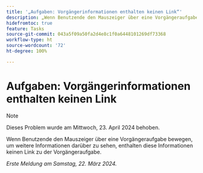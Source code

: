 ```yaml
---
title: '„Aufgaben: Vorgängerinformationen enthalten keinen Link“'
description: „Wenn Benutzende den Mauszeiger über eine Vorgängeraufgabe bewegen, um weitere Informationen darüber zu sehen, enthalten diese Informationen keinen Link zu der Vorgängeraufgabe.“
hidefromtoc: true
feature: Tasks
source-git-commit: 043a5f09a50fa2d4e8c1f0a6448101269df73368
workflow-type: ht
source-wordcount: '72'
ht-degree: 100%

---
```



# Aufgaben: Vorgängerinformationen enthalten keinen Link

>[!NOTE]
>
>Dieses Problem wurde am Mittwoch, 23. April 2024 behoben.

Wenn Benutzende den Mauszeiger über eine Vorgängeraufgabe bewegen, um weitere Informationen darüber zu sehen, enthalten diese Informationen keinen Link zu der Vorgängeraufgabe.

_Erste Meldung am Samstag, 22. März 2024._

